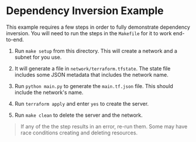# Dependency Inversion Example

This example requires a few steps in order to fully demonstrate
dependency inversion. You will need to run the steps in the `Makefile`
for it to work end-to-end.

1. Run `make setup` from this directory. This will create
   a network and a subnet for you use.

1. It will generate a file in `network/terraform.tfstate`. The state
   file includes some JSON metadata that includes the network name.

1. Run `python main.py` to generate the `main.tf.json` file. This
   should include the network's name.

1. Run `terraform apply` and enter `yes` to create the server.

1. Run `make clean` to delete the server and the network.

> If any of the the step results in an error, re-run them. Some may have
  race conditions creating and deleting resources.